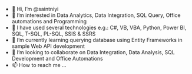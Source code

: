 - 👋 Hi, I’m @saintniyi
- 👀 I’m interested in Data Analytics, Data Integration, SQL Query, Office automations and Programming
- 🌴 I have used several technologies e.g.: C#, VB, VBA, Python, Power BI, SQL, T-SQL, PL-SQL, SSIS & SSRS
- 🌱 I’m currently learning querying database using Entity Frameworks in sample Web API development
- 💞️ I’m looking to collaborate on Data Integration, Data Analysis, SQL Development and Office Automations
- 📫 How to reach me ...

<!---
saintniyi/saintniyi is a ✨ special ✨ repository because its `README.md` (this file) appears on your GitHub profile.
You can click the Preview link to take a look at your changes.
--->
